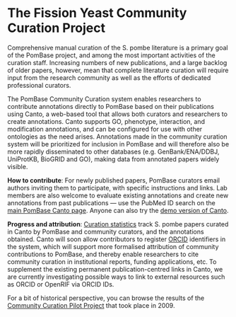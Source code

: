 # The Fission Yeast Community Curation Project

Comprehensive manual curation of the S. pombe literature is a primary goal of the PomBase project, and among the most important activities of the curation staff. Increasing numbers of new publications, and a large backlog of older papers, however, mean that complete literature curation will require input from the research community as well as the efforts of dedicated professional curators.

The PomBase Community Curation system enables researchers to contribute annotations directly to PomBase based on their publications using Canto, a web-based tool that allows both curators and researchers to create annotations. Canto supports GO, phenotype, interaction, and modification annotations, and can be configured for use with other ontologies as the need arises. Annotations made in the community curation system will be prioritized for inclusion in PomBase and will therefore also be more rapidly disseminated to other databases (e.g. GenBank/ENA/DDBJ, UniProtKB, BioGRID and GO), making data from annotated papers widely visible.

**How to contribute**: For newly published papers, PomBase curators email authors inviting them to participate, with specific instructions and links. Lab members are also welcome to evaluate existing annotations and create new annotations from past publications — use the PubMed ID search on the [main PomBase Canto page](https://curation.pombase.org/pombe). Anyone can also try the [demo version of Canto](https://curation.pombase.org/demo).

**Progress and attribution**: [Curation statistics](https://curation.pombase.org/pombe/stats/annotation) track S. pombe papers curated in Canto by PomBase and community curators, and the annotations obtained. Canto will soon allow contributors to register [ORCID](http://orcid.org/) identifiers in the system, which will support more formalised attribution of community contributions to PomBase, and thereby enable researchers to cite community curation in institutional reports, funding applications, etc. To supplement the existing permanent publication-centred links in Canto, we are currently investigating possible ways to link to external resources such as ORCID or OpenRIF via ORCID IDs.

For a bit of historical perspective, you can browse the results of the [Community Curation Pilot Project](http://www.pombase.org/community/fission-yeast-community-curation-pilot-project) that took place in 2009.
